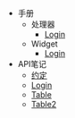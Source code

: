 - 手册
  - 处理器
    - [Login](./手册/处理器/Login.md)
  - Widget
    - [Login](./手册/Widgets/Login.md)
- API笔记
  - [约定](note/index.md)
  - [Login](note/Login.md)
  - [Table](note/Table.md)
  - [Table2](note/Table2.md)

